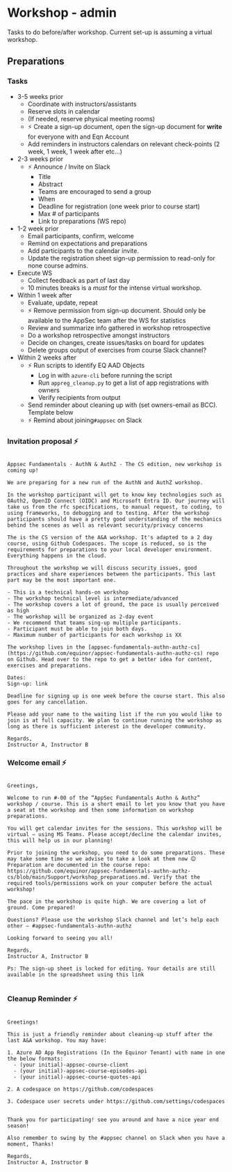# Workshop - admin

Tasks to do before/after workshop. Current set-up is assuming a virtual workshop. 

## Preparations

### Tasks

* 3-5 weeks prior
  * Coordinate with instructors/assistants
  * Reserve slots in calendar
  * (If needed, reserve physical meeting rooms)
  * ⚡️ Create a sign-up document, open the sign-up document for **write** for everyone with and Eqn Account 
  * Add reminders in instructors calendars on relevant check-points (2 week, 1 week, 1 week after etc...)
* 2-3 weeks prior
  * ⚡️ Announce / Invite on Slack
    * Title
    * Abstract
    * Teams are encouraged to send a group
    * When
    * Deadline for registration (one week prior to course start)
    * Max # of participants
    * Link to preparations (WS repo)
* 1-2 week prior
  * Email participants, confirm, welcome
  * Remind on expectations and preparations
  * Add participants to the calendar invite.
  * Update the registration sheet sign-up permission to read-only for none course admins.
* Execute WS
  * Collect feedback as part of last day
  * 10 minutes breaks is a _must_ for the intense virtual workshop.
* Within 1 week after
  * Evaluate, update, repeat
  * ⚡️ Remove permission from sign-up document. Should only be available to the AppSec team after the WS for statistics
  * Review and summarize info gathered in workshop retrospective
  * Do a workshop retrospective amongst instructors
  * Decide on changes, create issues/tasks on board for updates
  * Delete groups output of exercises from course Slack channel?
* Within 2 weeks after
  * ⚡️ Run scripts to identify EQ AAD Objects
    * Log in with `azure-cli` before running the script
    * Run `appreg_cleanup.py` to get a list of app registrations with owners
    * Verify recipients from output
  * Send reminder about cleaning up with (set owners-email as BCC). Template below
  * ⚡️ Remind about joining`#appsec` on Slack

### Invitation proposal ⚡️

```text

Appsec Fundamentals - AuthN & AuthZ - The CS edition, new workshop is coming up! 

We are preparing for a new run of the AuthN and AuthZ workshop.

In the workshop participant will get to know key technologies such as OAuth2, OpenID Connect (OIDC) and Microsoft Entra ID. Our journey will take us from the rfc specifications, to manual request, to coding, to using frameworks, to debugging and to testing. After the workshop participants should have a pretty good understanding of the mechanics behind the scenes as well as relevant security/privacy concerns

The is the CS version of the A&A workshop. It's adapted to a 2 day course, using Github Codespaces. The scope is reduced, so is the requirements for preparations to your local developer environment. Everything happens in the cloud.

Throughout the workshop we will discuss security issues, good practices and share experiences between the participants. This last part may be the most important one.
 
- This is a technical hands-on workshop
- The workshop technical level is intermediate/advanced
- The workshop covers a lot of ground, the pace is usually perceived as high
- The workshop will be organized as 2-day event
- We recommend that teams sing-up multiple participants. 
- Participant must be able to join both days.
- Maximum number of participants for each workshop is XX

The workshop lives in the [appsec-fundamentals-authn-authz-cs](https://github.com/equinor/appsec-fundamentals-authn-authz-cs) repo on Github. Head over to the repo to get a better idea for content, exercises and preparations.

Dates: 
Sign-up: link

Deadline for signing up is one week before the course start. This also goes for any cancellation.

Please add your name to the waiting list if the run you would like to join is at full capacity. We plan to continue running the workshop as long as there is sufficient interest in the developer community.

Regards,
Instructor A, Instructor B

```

### Welcome email ⚡️

```text

Greetings,
 
Welcome to run #-00 of the “AppSec Fundamentals Authn & Authz” workshop / course. This is a short email to let you know that you have a seat at the workshop and then some information on workshop preparations.
 
You will get calendar invites for the sessions. This workshop will be virtual – using MS Teams. Please accept/decline the calendar invites, this will help us in our planning!
 
Prior to joining the workshop, you need to do some preparations. These may take some time so we advise to take a look at them now 😊 Preparation are documented in the course repo: https://github.com/equinor/appsec-fundamentals-authn-authz-cs/blob/main/Support/workshop_preparations.md. Verify that the required tools/permissions work on your computer before the actual workshop! 
 
The pace in the workshop is quite high. We are covering a lot of ground. Come prepared!
 
Questions? Please use the workshop Slack channel and let’s help each other – #appsec-fundamentals-authn-authz 
 
Looking forward to seeing you all!
 
Regards,
Instructor A, Instructor B
 
Ps: The sign-up sheet is locked for editing. Your details are still available in the spreadsheet using this link
 
```

### Cleanup Reminder ⚡️

```text

Greetings!
 
This is just a friendly reminder about cleaning-up stuff after the last A&A workshop. You may have:
 
1. Azure AD App Registrations (In the Equinor Tenant) with name in one the below formats:
  - (your initial)-appsec-course-client
  - (your initial)-appsec-course-episodes-api
  - (your initial)-appsec-course-quotes-api

2. A codespace on https://github.com/codespaces

3. Codespace user secrets under https://github.com/settings/codespaces


Thank you for participating! see you around and have a nice year end season!
 
Also remember to swing by the #appsec channel on Slack when you have a moment, Thanks!
 
Regards,
Instructor A, Instructor B
  
```
